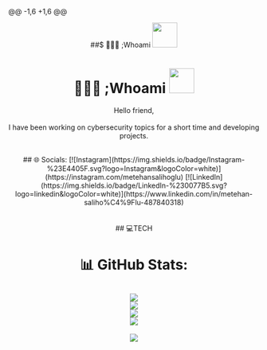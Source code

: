 @@ -1,6 +1,6 @@
<div width="100%" align="center">

##$ 👨🏻‍💻 ;Whoami <img src="https://media.giphy.com/media/VgCDAzcKvsR6OM0uWg/giphy.gif" width="50"> 
# 👨🏻‍💻 ;Whoami <img src="https://media.giphy.com/media/VgCDAzcKvsR6OM0uWg/giphy.gif" width="50"> 

Hello friend, <br> <br> I have been working on cybersecurity topics for a short time and developing projects.

<br>
## 🌐 Socials:
[![Instagram](https://img.shields.io/badge/Instagram-%23E4405F.svg?logo=Instagram&logoColor=white)](https://instagram.com/metehansalihoglu) 
[![LinkedIn](https://img.shields.io/badge/LinkedIn-%230077B5.svg?logo=linkedin&logoColor=white)](https://www.linkedin.com/in/metehan-saliho%C4%9Flu-487840318) 
<br><br><br>
## 💻TECH 
<br>

# 📊 GitHub Stats:
![](https://github-readme-stats.vercel.app/api?username=MetehanSalihoglu&theme=tokyonight&hide_border=false&include_all_commits=false&count_private=false)<br/>
![](https://github-readme-streak-stats.herokuapp.com/?user=MetehanSalihoglu&theme=tokyonight&hide_border=false)<br/>
![](https://github-readme-stats.vercel.app/api/top-langs/?username=MetehanSalihoglu&theme=tokyonight&hide_border=false&include_all_commits=false&count_private=false&layout=compact)
<br>
![](https://quotes-github-readme.vercel.app/api?type=horizontal&theme=tokyonight)
<br>
---
[![](https://visitcount.itsvg.in/api?id=MetehanSalihoglu&icon=0&color=12)](https://visitcount.itsvg.in)
</div>
